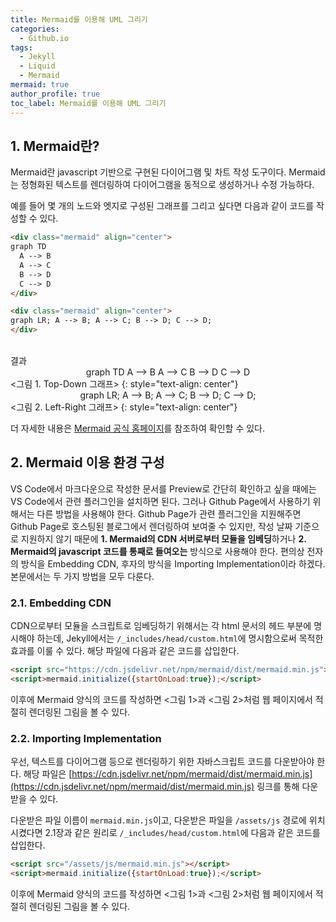 ```yaml
---
title: Mermaid를 이용해 UML 그리기
categories:
  - Github.io
tags:
  - Jekyll
  - Liquid
  - Mermaid
mermaid: true
author_profile: true
toc_label: Mermaid를 이용해 UML 그리기
---
```

## 1. Mermaid란?
Mermaid란 javascript 기반으로 구현된 다이어그램 및 차트 작성 도구이다.
Mermaid는 정형화된 텍스트를 렌더링하여 다이어그램을 동적으로 생성하거나 수정 가능하다.

예를 들어 몇 개의 노드와 엣지로 구성된 그래프를 그리고 싶다면 다음과 같이 코드를 작성할 수 있다.
```markdown
<div class="mermaid" align="center">
graph TD
  A --> B
  A --> C
  B --> D
  C --> D
</div>

<div class="mermaid" align="center">
graph LR; A --> B; A --> C; B --> D; C --> D;
</div>
```
<br>
결과
<div class="mermaid" align="center">
graph TD
  A --> B
  A --> C
  B --> D
  C --> D
</div>
<그림 1. Top-Down 그래프>
{: style="text-align: center"}

<div class="mermaid" align="center">
graph LR; A --> B; A --> C; B --> D; C --> D;
</div>
<그림 2. Left-Right 그래프>
{: style="text-align: center"}


더 자세한 내용은 [Mermaid 공식 홈페이지](https://mermaid-js.github.io/mermaid/#/)를 참조하여 확인할 수 있다.

## 2. Mermaid 이용 환경 구성
VS Code에서 마크다운으로 작성한 문서를 Preview로 간단히 확인하고 싶을 때에는 VS Code에서 관련 플러그인을 설치하면 된다. 그러나 Github Page에서 사용하기 위해서는 다른 방법을 사용해야 한다.
Github Page가 관련 플러그인을 지원해주면 Github Page로 호스팅된 블로그에서 렌더링하여 보여줄 수 있지만, 작성 날짜 기준으로 지원하지 않기 때문에 **1. Mermaid의 CDN 서버로부터 모듈을 임베딩**하거나 **2. Mermaid의 javascript 코드를 통째로 들여오는** 방식으로 사용해야 한다. 편의상 전자의 방식을 Embedding CDN, 후자의 방식을 Importing Implementation이라 하겠다. 본문에서는 두 가지 방법을 모두 다룬다.

### 2.1. Embedding CDN
CDN으로부터 모듈을 스크립트로 임베딩하기 위해서는 각 html 문서의 헤드 부분에 명시해야 하는데, Jekyll에서는 `/_includes/head/custom.html`에 명시함으로써 목적한 효과를 이룰 수 있다. 해당 파일에 다음과 같은 코드를 삽입한다.
```html
<script src="https://cdn.jsdelivr.net/npm/mermaid/dist/mermaid.min.js"></script>
<script>mermaid.initialize({startOnLoad:true});</script>
```

이후에 Mermaid 양식의 코드를 작성하면 <그림 1>과 <그림 2>처럼 웹 페이지에서 적절히 렌더링된 그림을 볼 수 있다.

### 2.2. Importing Implementation
우선, 텍스트를 다이어그램 등으로 렌더링하기 위한 자바스크립트 코드를 다운받아야 한다. 해당 파일은 [https://cdn.jsdelivr.net/npm/mermaid/dist/mermaid.min.js](https://cdn.jsdelivr.net/npm/mermaid/dist/mermaid.min.js) 링크를 통해 다운받을 수 있다.

다운받은 파일 이름이 `mermaid.min.js`이고, 다운받은 파일을 `/assets/js` 경로에 위치시켰다면 2.1장과 같은 원리로 `/_includes/head/custom.html`에 다음과 같은 코드를 삽입한다.

```html
<script src="/assets/js/mermaid.min.js"></script>
<script>mermaid.initialize({startOnLoad:true});</script>
```

이후에 Mermaid 양식의 코드를 작성하면 <그림 1>과 <그림 2>처럼 웹 페이지에서 적절히 렌더링된 그림을 볼 수 있다.